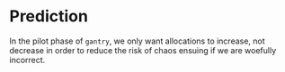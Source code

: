 # Prediction

In the pilot phase of `gantry`, we only want allocations to increase, not decrease in order to reduce the risk of chaos ensuing if we are woefully incorrect.